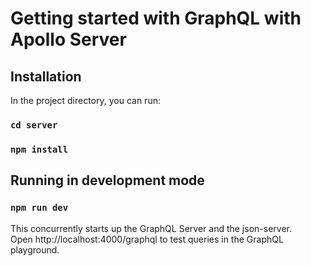 # Getting started with GraphQL with Apollo Server

## Installation

In the project directory, you can run:

### `cd server`

### `npm install`

## Running in development mode

### `npm run dev`

This concurrently starts up the GraphQL Server and the json-server.<br/>
Open http://localhost:4000/graphql to test queries in the GraphQL playground.
